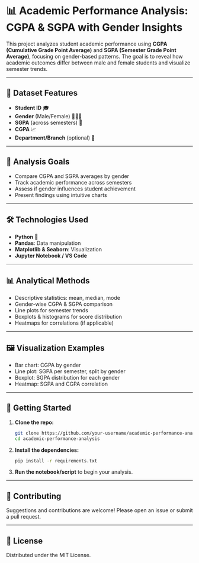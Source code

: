 # 📊 Academic Performance Analysis: CGPA & SGPA with Gender Insights

This project analyzes student academic performance using **CGPA (Cumulative Grade Point Average)** and **SGPA (Semester Grade Point Average)**, focusing on gender-based patterns. The goal is to reveal how academic outcomes differ between male and female students and visualize semester trends.

---

## 📁 Dataset Features

- **Student ID** 🎓
- **Gender** (Male/Female) 🧑‍🤝‍🧑
- **SGPA** (across semesters) 📝
- **CGPA** 📈
- **Department/Branch** (optional) 🏫

---

## 🎯 Analysis Goals

- Compare CGPA and SGPA averages by gender
- Track academic performance across semesters
- Assess if gender influences student achievement
- Present findings using intuitive charts

---

## 🛠️ Technologies Used

- **Python** 🐍
- **Pandas**: Data manipulation
- **Matplotlib & Seaborn**: Visualization
- **Jupyter Notebook / VS Code**

---

## 📊 Analytical Methods

- Descriptive statistics: mean, median, mode
- Gender-wise CGPA & SGPA comparison
- Line plots for semester trends
- Boxplots & histograms for score distribution
- Heatmaps for correlations (if applicable)

---

## 🖼️ Visualization Examples

- Bar chart: CGPA by gender
- Line plot: SGPA per semester, split by gender
- Boxplot: SGPA distribution for each gender
- Heatmap: SGPA and CGPA correlation

---

## 🚀 Getting Started

1. **Clone the repo:**
   ```bash
   git clone https://github.com/your-username/academic-performance-analysis.git
   cd academic-performance-analysis
   ```

2. **Install the dependencies:**
   ```bash
   pip install -r requirements.txt
   ```

3. **Run the notebook/script** to begin your analysis.

---

## 🤝 Contributing

Suggestions and contributions are welcome! Please open an issue or submit a pull request.

---

## 📄 License

Distributed under the MIT License.
